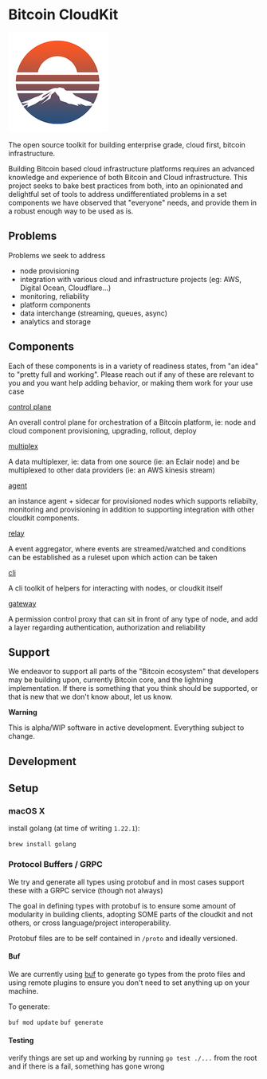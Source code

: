 # Bitcoin CloudKit

![EDO](./docs/images/edobtc.png)

The open source toolkit for building enterprise grade, cloud first, bitcoin infrastructure.

Building Bitcoin based cloud infrastructure platforms requires an advanced knowledge and experience of both Bitcoin and Cloud infrastructure. This project seeks to bake best practices from both, into an opinionated and delightful set of tools to address undifferentiated problems in a set components we have observed that "everyone" needs, and provide them in a robust enough way to be used as is.

## Problems

Problems we seek to address

- node provisioning
- integration with various cloud and infrastructure projects (eg: AWS, Digital Ocean, Cloudflare...)
- monitoring, reliability
- platform components
- data interchange (streaming, queues, async)
- analytics and storage

## Components

Each of these components is in a variety of readiness states, from "an idea" to "pretty full and working". Please reach out if any of these are relevant to you and you want help adding behavior, or making them work for your use case

[control plane](./cmd/controlplane/)

An overall control plane for orchestration of a Bitcoin platform, ie: node and cloud component provisioning, upgrading, rollout, deploy

[multiplex](./cmd/multiplex/)

A data multiplexer, ie: data from one source (ie: an Eclair node) and be multiplexed to other data providers (ie: an AWS kinesis stream)

[agent](./cmd/agent/)

an instance agent + sidecar for provisioned nodes which supports reliabilty, monitoring and provisioning in addition to supporting integration with other cloudkit components.

[relay](./cmd/relay/)

A event aggregator, where events are streamed/watched and conditions can be established as a ruleset upon which action can be taken

[cli](./cmd/relay/)

A cli toolkit of helpers for interacting with nodes, or cloudkit itself

[gateway](./cmd/gateway/)

A permission control proxy that can sit in front of any type of node, and add a layer regarding authentication, authorization and reliability

## Support

We endeavor to support all parts of the "Bitcoin ecosystem" that developers may be building upon, currently Bitcoin core, and the lightning implementation. If there is something that you think should be supported, or that is new that we don't know about, let us know.

**Warning**

This is alpha/WIP software in active development. Everything subject to change.


## Development


## Setup

### macOS X

install golang (at time of writing `1.22.1`):

`brew install golang`

### Protocol Buffers / GRPC

We try and generate all types using protobuf and in most cases support these with a GRPC service (though not always)

The goal in defining types with protobuf is to ensure some amount of modularity in building clients, adopting SOME parts of the cloudkit and not others, or cross language/project interoperability.

Protobuf files are to be self contained in `/proto` and ideally versioned.

#### Buf

We are currently using [buf](https://buf/build) to generate go types from the proto files and using remote plugins to ensure you don't need to set anything up on your machine.

To generate:

`buf mod update`
`buf generate`


#### Testing

verify things are set up and working by running `go test ./...` from the root and if there is a fail, something has gone wrong
